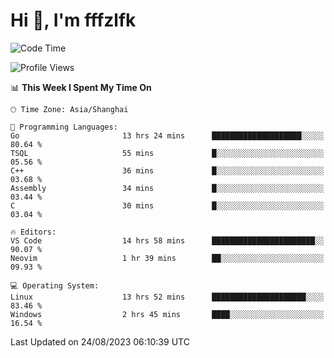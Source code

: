 # Hi 👋, I'm fffzlfk

<!--START_SECTION:waka-->
![Code Time](http://img.shields.io/badge/Code%20Time-364%20hrs%2053%20mins-blue)

![Profile Views](http://img.shields.io/badge/Profile%20Views-10-blue)

📊 **This Week I Spent My Time On** 

```text
🕑︎ Time Zone: Asia/Shanghai

💬 Programming Languages: 
Go                       13 hrs 24 mins      ████████████████████░░░░░   80.64 % 
TSQL                     55 mins             █░░░░░░░░░░░░░░░░░░░░░░░░   05.56 % 
C++                      36 mins             █░░░░░░░░░░░░░░░░░░░░░░░░   03.68 % 
Assembly                 34 mins             █░░░░░░░░░░░░░░░░░░░░░░░░   03.44 % 
C                        30 mins             █░░░░░░░░░░░░░░░░░░░░░░░░   03.04 % 

🔥 Editors: 
VS Code                  14 hrs 58 mins      ███████████████████████░░   90.07 % 
Neovim                   1 hr 39 mins        ██░░░░░░░░░░░░░░░░░░░░░░░   09.93 % 

💻 Operating System: 
Linux                    13 hrs 52 mins      █████████████████████░░░░   83.46 % 
Windows                  2 hrs 45 mins       ████░░░░░░░░░░░░░░░░░░░░░   16.54 % 
```


 Last Updated on 24/08/2023 06:10:39 UTC
<!--END_SECTION:waka-->
